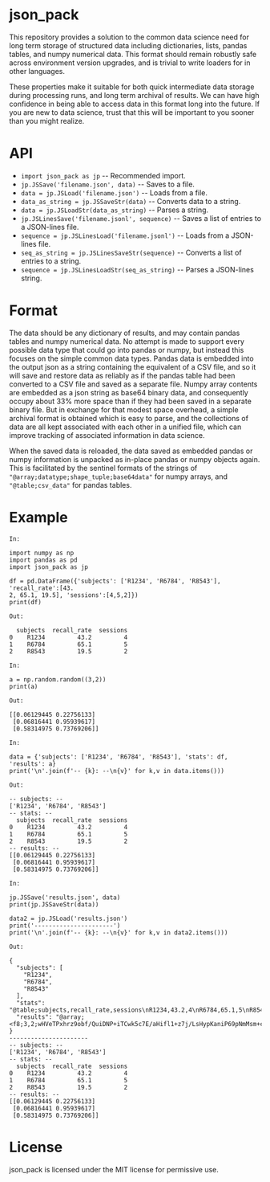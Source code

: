 # json_pack

This repository provides a solution to the common data science need for long term storage of structured data including dictionaries, lists, pandas tables, and numpy numerical data.  This format should remain robustly safe across environment version upgrades, and is trivial to write loaders for in other languages.

These properties make it suitable for both quick intermediate data storage during processing runs, and long term archival of results.  We can have high confidence in being able to access data in this format long into the future.  If you are new to data science, trust that this will be important to you sooner than you might realize.

# API

* `import json_pack as jp` -- Recommended import.
* `jp.JSSave('filename.json', data)` -- Saves to a file.
* `data = jp.JSLoad('filename.json')` -- Loads from a file.
* `data_as_string = jp.JSSaveStr(data)` -- Converts data to a string.
* `data = jp.JSLoadStr(data_as_string)` -- Parses a string.
* `jp.JSLinesSave('filename.jsonl', sequence)` -- Saves a list of entries to a JSON-lines file.
* `sequence = jp.JSLinesLoad('filename.jsonl')` -- Loads from a JSON-lines file.
* `seq_as_string = jp.JSLinesSaveStr(sequence)` -- Converts a list of entries to a string.
* `sequence = jp.JSLinesLoadStr(seq_as_string)` -- Parses a JSON-lines string.

# Format

The data should be any dictionary of results, and may contain pandas tables and numpy numerical data.  No attempt is made to support every possible data type that could go into pandas or numpy, but instead this focuses on the simple common data types.  Pandas data is embedded into the output json as a string containing the equivalent of a CSV file, and so it will save and restore data as reliably as if the pandas table had been converted to a CSV file and saved as a separate file.  Numpy array contents are embedded as a json string as base64 binary data, and consequently occupy about 33% more space than if they had been saved in a separate binary file.  But in exchange for that modest space overhead, a simple archival format is obtained which is easy to parse, and the collections of data are all kept associated with each other in a unified file, which can improve tracking of associated information in data science.

When the saved data is reloaded, the data saved as embedded pandas or numpy information is unpacked as in-place pandas or numpy objects again.  This is facilitated by the sentinel formats of the strings of `"@array;datatype;shape_tuple;base64data"` for numpy arrays, and `"@table;csv_data"` for pandas tables.

# Example

`In:`
```
import numpy as np
import pandas as pd
import json_pack as jp

df = pd.DataFrame({'subjects': ['R1234', 'R6784', 'R8543'], 'recall_rate':[43.
2, 65.1, 19.5], 'sessions':[4,5,2]})
print(df)
```
`Out:`
```
  subjects  recall_rate  sessions
0    R1234         43.2         4
1    R6784         65.1         5
2    R8543         19.5         2
```
`In:`
```
a = np.random.random((3,2))
print(a)
```
`Out:`
```
[[0.06129445 0.22756133]
 [0.06816441 0.95939617]
 [0.58314975 0.73769206]]
```
`In:`
```
data = {'subjects': ['R1234', 'R6784', 'R8543'], 'stats': df, 'results': a}
print('\n'.join(f'-- {k}: --\n{v}' for k,v in data.items()))
```
`Out:`
```
-- subjects: --
['R1234', 'R6784', 'R8543']
-- stats: --
  subjects  recall_rate  sessions
0    R1234         43.2         4
1    R6784         65.1         5
2    R8543         19.5         2
-- results: --
[[0.06129445 0.22756133]
 [0.06816441 0.95939617]
 [0.58314975 0.73769206]]
```
`In:`
```
jp.JSSave('results.json', data)
print(jp.JSSaveStr(data))

data2 = jp.JSLoad('results.json')
print('----------------------')
print('\n'.join(f'-- {k}: --\n{v}' for k,v in data2.items()))
```
`Out:`
```
{
  "subjects": [
    "R1234",
    "R6784",
    "R8543"
  ],
  "stats": "@table;subjects,recall_rate,sessions\nR1234,43.2,4\nR6784,65.1,5\nR8543,19.5,2\n",
  "results": "@array;<f8;3,2;wHVeTPxhrz9obf/QuiDNP+iTCwk5c7E/aHifl1+z7j/LsHypKaniP69pNmMsm+c/"
}
----------------------
-- subjects: --
['R1234', 'R6784', 'R8543']
-- stats: --
  subjects  recall_rate  sessions
0    R1234         43.2         4
1    R6784         65.1         5
2    R8543         19.5         2
-- results: --
[[0.06129445 0.22756133]
 [0.06816441 0.95939617]
 [0.58314975 0.73769206]]
```

# License

json_pack is licensed under the MIT license for permissive use.

